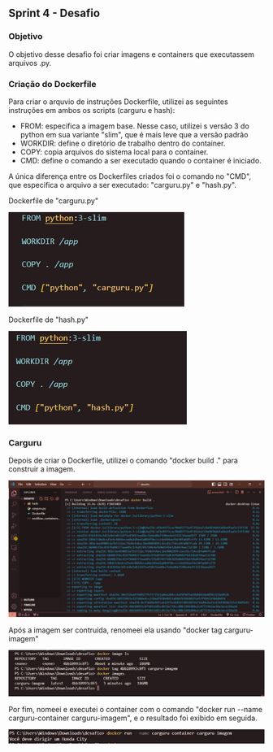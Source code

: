 ##   Sprint 4 - Desafio 

### Objetivo
O objetivo desse desafio foi criar imagens e containers que executassem arquivos .py.


### Criação do Dockerfile
Para criar o arquvio de instruções Dockerfile, utilizei as seguintes instruções em ambos os scripts (carguru e hash):

* FROM: especifica a imagem base. Nesse caso, utilizei s versão 3 do python em sua variante "slim", que é mais leve que a versão padrão
* WORKDIR: define o diretório de trabalho dentro do container.
* COPY: copia arquivos do sistema local para o container.
* CMD: define o comando a ser executado quando o container é iniciado.

A única diferença entre os Dockerfiles criados foi o comando no "CMD", que especifica o arquivo a ser executado: "carguru.py" e "hash.py".

<p>Dockerfile de "carguru.py"</p>

![Alt text](../evidencias/dockerfile_carguru.jpg)

<p>Dockerfile de "hash.py"</p>

![Alt text](../evidencias/dockerfile_hash.jpg)


### Carguru
<p>Depois de criar o Dockerfile, utilizei o comando "docker build ." para construir a imagem.</p>

![Alt text](../evidencias/criando_imagem_carguru.jpg)

<p>Após a imagem ser contruída, renomeei ela usando "docker tag <imagem_id> carguru-imagem" </p>

![Alt text](../evidencias/nomeando_imagem_carguru.jpg)

<p>Por fim, nomeei e executei o container com o comando "docker run --name carguru-container carguru-imagem", e o resultado foi exibido em seguida.</p>

![Alt text](../evidencias/rodando_container_carguru.jpg)





